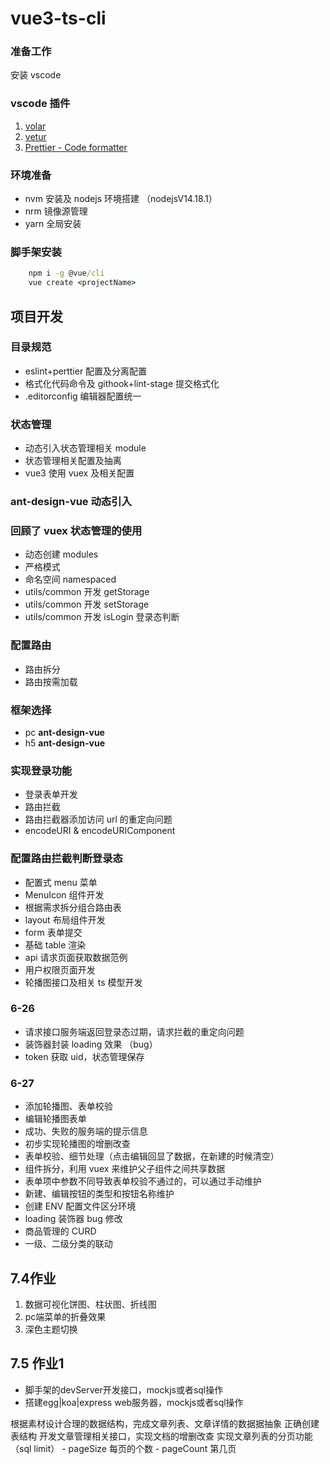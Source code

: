 # vue3-ts-cli

### 准备工作

安装 vscode

### vscode 插件

1. [volar](https://marketplace.visualstudio.com/items?itemName=Vue.volar)
2. [vetur](https://marketplace.visualstudio.com/items?itemName=octref.vetur)
3. [Prettier - Code formatter](https://marketplace.visualstudio.com/items?itemName=esbenp.prettier-vscode)

### 环境准备

- nvm 安装及 nodejs 环境搭建 （nodejsV14.18.1）
- nrm 镜像源管理
- yarn 全局安装

### 脚手架安装

```cmd
    npm i -g @vue/cli
    vue create <projectName>
```

## 项目开发

### 目录规范

- eslint+perttier 配置及分离配置
- 格式化代码命令及 githook+lint-stage 提交格式化
- .editorconfig 编辑器配置统一

### 状态管理

- 动态引入状态管理相关 module
- 状态管理相关配置及抽离
- vue3 使用 vuex 及相关配置

### ant-design-vue 动态引入

<!-- 06-25上午 -->

### 回顾了 vuex 状态管理的使用

- 动态创建 modules
- 严格模式
- 命名空间 namespaced
- utils/common 开发 getStorage
- utils/common 开发 setStorage
- utils/common 开发 isLogin 登录态判断

### 配置路由

- 路由拆分
- 路由按需加载

### 框架选择

- pc **ant-design-vue**
- h5 **ant-design-vue**

### 实现登录功能

- 登录表单开发
- 路由拦截
- 路由拦截器添加访问 url 的重定向问题
- encodeURI & encodeURIComponent

### 配置路由拦截判断登录态

- 配置式 menu 菜单
- MenuIcon 组件开发
- 根据需求拆分组合路由表
- layout 布局组件开发
- form 表单提交
- 基础 table 渲染
- api 请求页面获取数据范例
- 用户权限页面开发
- 轮播图接口及相关 ts 模型开发

### 6-26

- 请求接口服务端返回登录态过期，请求拦截的重定向问题
- 装饰器封装 loading 效果 （bug）
- token 获取 uid，状态管理保存

### 6-27

- 添加轮播图、表单校验
- 编辑轮播图表单
- 成功、失败的服务端的提示信息
- 初步实现轮播图的增删改查
- 表单校验、细节处理（点击编辑回显了数据，在新建的时候清空）
- 组件拆分，利用 vuex 来维护父子组件之间共享数据
- 表单项中参数不同导致表单校验不通过的，可以通过手动维护
- 新建、编辑按钮的类型和按钮名称维护
- 创建 ENV 配置文件区分环境
- loading 装饰器 bug 修改
- 商品管理的 CURD
- 一级、二级分类的联动

## 7.4作业
1. 数据可视化饼图、柱状图、折线图
2. pc端菜单的折叠效果
3. 深色主题切换

## 7.5 作业1
- 脚手架的devServer开发接口，mockjs或者sql操作
- 搭建egg|koa|express web服务器，mockjs或者sql操作

根据素材设计合理的数据结构，完成文章列表、文章详情的数据据抽象
正确创建表结构
开发文章管理相关接口，实现文档的增删改查
实现文章列表的分页功能 （sql limit）
    - pageSize 每页的个数
    - pageCount  第几页